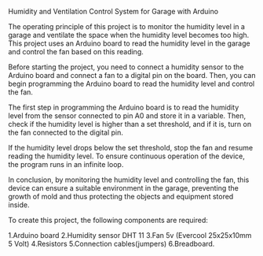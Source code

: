 Humidity and Ventilation Control System for Garage with Arduino

The operating principle of this project is to monitor the humidity level in a garage and ventilate the space when the humidity level becomes too high. This project uses an Arduino board to read the humidity level in the garage and control the fan based on this reading.

Before starting the project, you need to connect a humidity sensor to the Arduino board and connect a fan to a digital pin on the board. Then, you can begin programming the Arduino board to read the humidity level and control the fan.

The first step in programming the Arduino board is to read the humidity level from the sensor connected to pin A0 and store it in a variable. Then, check if the humidity level is higher than a set threshold, and if it is, turn on the fan connected to the digital pin.

If the humidity level drops below the set threshold, stop the fan and resume reading the humidity level. To ensure continuous operation of the device, the program runs in an infinite loop.

In conclusion, by monitoring the humidity level and controlling the fan, this device can ensure a suitable environment in the garage, preventing the growth of mold and thus protecting the objects and equipment stored inside.

To create this project, the following components are required:

1.Arduino board
2.Humidity sensor DHT 11
3.Fan 5v (Evercool 25x25x10mm 5 Volt)
4.Resistors
5.Connection cables(jumpers)
6.Breadboard.
